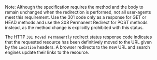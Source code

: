 <aside class="note rounded-lg mb-4 bg-blue-900 w-full flex px-5 py-3 text-white">
    <p><span class="font-bold">Note:</span> Although the specification requires the method and the body to remain unchanged when the
redirection is performed, not all user-agents meet this requirement. Use the 301 code only as a response for GET or HEAD
methods and use the 308 Permanent Redirect for POST methods instead, as the method change is explicitly prohibited with
this status.</p>
</aside>

The HTTP `301 Moved Permanently` redirect status response code indicates that the requested
resource has been definitively moved to the URL given by the `Location` headers. A browser
redirects to the new URL and
search engines update their links to the resource.